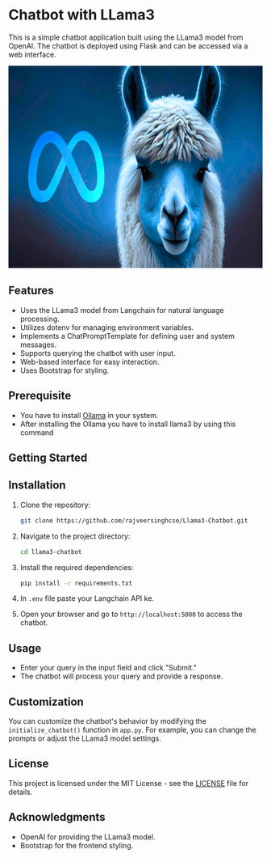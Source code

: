 
# Chatbot with LLama3

This is a simple chatbot application built using the LLama3 model from OpenAI. The chatbot is deployed using Flask and can be accessed via a web interface.

<o><img height="400" width="1000" src="https://github.com/rajveersinghcse/rajveersinghcse/blob/master/img/llama3.png" alt="llama"></p>

## Features

- Uses the LLama3 model from Langchain for natural language processing.
- Utilizes dotenv for managing environment variables.
- Implements a ChatPromptTemplate for defining user and system messages.
- Supports querying the chatbot with user input.
- Web-based interface for easy interaction.
- Uses Bootstrap for styling.

## Prerequisite

- You have to install [Ollama](https://ollama.com/download) in your system.
- After installing the Ollama you have to install llama3 by using this command

## Getting Started

## Installation

1. Clone the repository:

   ```bash
   git clone https://github.com/rajveersinghcse/Llama3-Chatbot.git
   ```

2. Navigate to the project directory:

   ```bash
   cd llama3-chatbot
   ```

3. Install the required dependencies:

   ```bash
   pip install -r requirements.txt
   ```

4. In `.env` file paste your Langchain API ke.

5. Open your browser and go to `http://localhost:5000` to access the chatbot.

## Usage

- Enter your query in the input field and click "Submit."
- The chatbot will process your query and provide a response.

## Customization

You can customize the chatbot's behavior by modifying the `initialize_chatbot()` function in `app.py`. For example, you can change the prompts or adjust the LLama3 model settings.

## License

This project is licensed under the MIT License - see the [LICENSE](LICENSE) file for details.

## Acknowledgments

- OpenAI for providing the LLama3 model.
- Bootstrap for the frontend styling.
